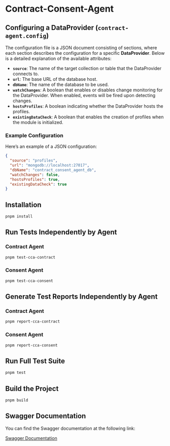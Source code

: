 # Contract-Consent-Agent

## Configuring a DataProvider (`contract-agent.config`)

The configuration file is a JSON document consisting of sections, where each section describes the configuration for a specific **DataProvider**. Below is a detailed explanation of the available attributes:

- **`source`**: The name of the target collection or table that the DataProvider connects to.
- **`url`**: The base URL of the database host.
- **`dbName`**: The name of the database to be used.
- **`watchChanges`**: A boolean that enables or disables change monitoring for the DataProvider. When enabled, events will be fired upon detecting changes.
- **`hostsProfiles`**: A boolean indicating whether the DataProvider hosts the profiles.
- **`existingDataCheck`**: A boolean that enables the creation of profiles when the module is initialized.

### Example Configuration

Here’s an example of a JSON configuration:

```json
{
  "source": "profiles",
  "url": "mongodb://localhost:27017",
  "dbName": "contract_consent_agent_db",
  "watchChanges": false,
  "hostsProfiles": true,
  "existingDataCheck": true
}
```
## Installation
```bash
pnpm install
```

## Run Tests Independently by Agent

### Contract Agent
```bash
pnpm test-cca-contract
```

### Consent Agent
```bash
pnpm test-cca-consent
```

## Generate Test Reports Independently by Agent

### Contract Agent
```bash
pnpm report-cca-contract
```

### Consent Agent
```bash
pnpm report-cca-consent
```

## Run Full Test Suite
```bash
pnpm test
```

## Build the Project
```bash
pnpm build
```

## Swagger Documentation
You can find the Swagger documentation at the following link:

[Swagger Documentation](./docs/swagger.json)
